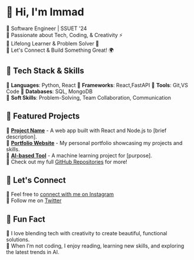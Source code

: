 # 👋 Hi, I'm Immad

🔷 Software Engineer | SSUET '24  
🔷 Passionate about Tech, Coding, & Creativity ⚡  
🔷 Lifelong Learner & Problem Solver 🧠  
🔷 Let's Connect & Build Something Great! 🌍

## 🔧 Tech Stack & Skills
🔹 **Languages**: Python, React 
🔹 **Frameworks**: React,FastAPI 
🔹 **Tools**: Git,VS Code
🔹 **Databases**: SQL, MongoDB  
🔹 **Soft Skills**: Problem-Solving, Team Collaboration, Communication

## 📂 Featured Projects
🔹 [**Project Name**](#) - A web app built with React and Node.js to [brief description].  
🔹 [**Portfolio Website**](#) - My personal portfolio showcasing my projects and skills.  
🔹 [**AI-based Tool**](#) - A machine learning project for [purpose].  
🔹 Check out my full [GitHub Repositories](https://github.com/codedbyvilen) for more!  

## 🤝 Let's Connect
🔹 Feel free to [connect with me on Instagram](https://www.instagram.com/codedbyvilen)  
🔹 Follow me on [Twitter](https://x.com/codedbyvilen)  

## 🌟 Fun Fact
🔹 I love blending tech with creativity to create beautiful, functional solutions.  
🔹 When I’m not coding, I enjoy reading, learning new skills, and exploring the latest trends in AI.  
